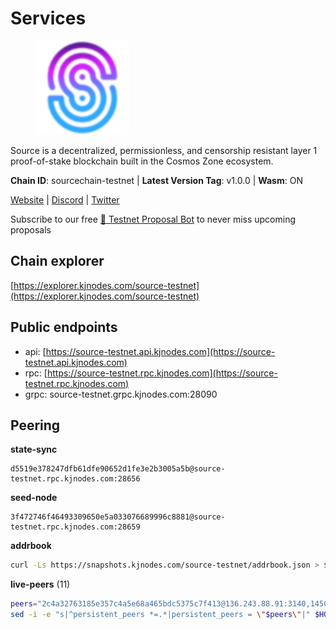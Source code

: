 # Services

<figure><img src="https://raw.githubusercontent.com/kj89/cosmos-images/main/logos/source.png" width="150" alt=""><figcaption></figcaption></figure>

Source is a decentralized, permissionless, and censorship resistant layer 1 proof-of-stake blockchain built in the Cosmos Zone ecosystem.

**Chain ID**: sourcechain-testnet | **Latest Version Tag**: v1.0.0 | **Wasm**: ON

[Website](https://www.sourceprotocol.io) | [Discord](https://discord.io/SourceProtocol) | [Twitter](https://www.twitter.com/sourceprotocol_)



Subscribe to our free [🤖 Testnet Proposal Bot](https://t.me/kjnodes_testnet_proposal_bot) to never miss upcoming proposals


## Chain explorer
[https://explorer.kjnodes.com/source-testnet](https://explorer.kjnodes.com/source-testnet)

## Public endpoints

* api: [https://source-testnet.api.kjnodes.com](https://source-testnet.api.kjnodes.com)
* rpc: [https://source-testnet.rpc.kjnodes.com](https://source-testnet.rpc.kjnodes.com)
* grpc: source-testnet.grpc.kjnodes.com:28090

## Peering

**state-sync**

```text
d5519e378247dfb61dfe90652d1fe3e2b3005a5b@source-testnet.rpc.kjnodes.com:28656
```

**seed-node**

```text
3f472746f46493309650e5a033076689996c8881@source-testnet.rpc.kjnodes.com:28659
```

**addrbook**
```bash
curl -Ls https://snapshots.kjnodes.com/source-testnet/addrbook.json > $HOME/.source/config/addrbook.json
```

**live-peers** (11)
```bash
peers="2c4a32763185e357c4a5e68a465bdc5375c7f413@136.243.88.91:3140,1450d99427abd81410c6f8032aec25961bf7bf89@80.82.215.19:36656,db69700d8b0c277183ab1ec34d79a083c2578d32@65.21.145.209:26656,c11b85deb59574812a7e6b9d6181df36bef15d2f@65.108.105.48:27656,5755422056c55063f76e4dd0c4245904640ec34b@135.181.149.90:26656,03d324b03078e3bd38c7c7550988362d11106ce4@135.181.198.246:26656,5fb7f75e3a97fa0f936020b62daf1e67281f7f16@65.109.92.240:20056,d5519e378247dfb61dfe90652d1fe3e2b3005a5b@65.109.68.190:28656,492d7c007dd37f05d2b469865685eb9e4460a379@35.87.85.162:26656,0dd9790904c76aee0822dc766468dd67ba5ec0e7@51.81.57.80:10156,a03f76044c11ae4e6395413745f78ef2a39d5c07@165.232.42.205:26656"
sed -i -e "s|^persistent_peers *=.*|persistent_peers = \"$peers\"|" $HOME/.source/config/config.toml
```

